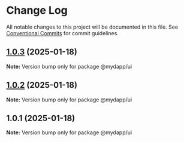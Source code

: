 # Change Log

All notable changes to this project will be documented in this file.
See [Conventional Commits](https://conventionalcommits.org) for commit guidelines.

## [1.0.3](https://github.com/taojiangcb/my-dapp-libs/compare/@mydapp/ui@1.0.1...@mydapp/ui@1.0.3) (2025-01-18)

**Note:** Version bump only for package @mydapp/ui





## [1.0.2](https://github.com/taojiangcb/my-dapp-libs/compare/@mydapp/ui@1.0.1...@mydapp/ui@1.0.2) (2025-01-18)

**Note:** Version bump only for package @mydapp/ui





## 1.0.1 (2025-01-18)

**Note:** Version bump only for package @mydapp/ui
